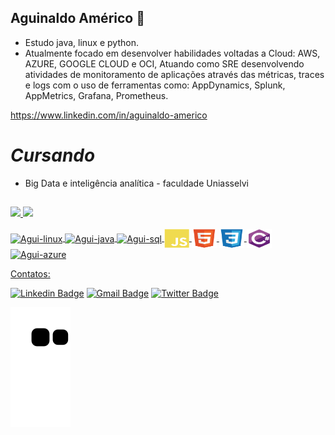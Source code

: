 ## **Aguinaldo Américo** 👋


- Estudo java, linux e python.
- Atualmente focado em desenvolver habilidades voltadas a Cloud: AWS, AZURE, GOOGLE CLOUD e OCI, 
Atuando como SRE desenvolvendo atividades de monitoramento de aplicações através das métricas, traces e logs com o uso de ferramentas como: AppDynamics, Splunk, AppMetrics, Grafana, Prometheus.

https://www.linkedin.com/in/aguinaldo-americo


# *Cursando*
- Big Data e inteligência analítica  - faculdade Uniasselvi



##

<div>
  <a href="https://github.com/aguinaldo1">
  <img height="180em" src="https://github-readme-stats.vercel.app/api?username=aguinaldo1&show_icons=true&theme=gruvbox&include_all_commits=true&count_private=true"/>
  <img height="180em" src="https://github-readme-stats.vercel.app/api/top-langs/?username=aguinaldo1&layout=compact&langs_count=7&theme=gruvbox"/>
</div>
  
  <div style="display: inline_block"><br>
 
  <img align="center" alt="Agui-linux" height="35" width="45" src="https://cdn.jsdelivr.net/gh/devicons/devicon/icons/linux/linux-original.svg">
  <img align="center" alt="Agui-java" height="45" width="55" src="https://cdn.jsdelivr.net/gh/devicons/devicon/icons/java/java-original-wordmark.svg">
  <img align="center" alt="Agui-sql" height="35" width="45" src="https://user-images.githubusercontent.com/49000442/139517363-a561d54c-7993-4b8d-8a1d-742374258cab.png">
  <img align="center" alt="Agui-Js" height="30" width="40" src="https://raw.githubusercontent.com/devicons/devicon/master/icons/javascript/javascript-plain.svg"> 
  <img align="center" alt="Agui-HTML" height="30" width="40" src="https://raw.githubusercontent.com/devicons/devicon/master/icons/html5/html5-original.svg">
  <img align="center" alt="Agui-CSS" height="30" width="40" src="https://raw.githubusercontent.com/devicons/devicon/master/icons/css3/css3-original.svg">
  <img align="center" alt="Agui-Csharp" height="30" width="40" src="https://raw.githubusercontent.com/devicons/devicon/master/icons/csharp/csharp-original.svg">
  <img align="center" alt="Agui-azure" height="25" width="100" src="https://user-images.githubusercontent.com/49000442/139517509-e985785a-3769-450d-995b-189a8f0a0109.png">
 
    
</div>
  
  
   Contatos:
<div>
  
[![Linkedin Badge](https://img.shields.io/badge/-Aguinaldo%20Americo-6633cc?style=flat-square&logo=Linkedin&logoColor=white&link=[https://www.linkedin.com/in/aguinaldo-schell-americo/)](https://www.linkedin.com/in/aguinaldo-schell-americo/](https://www.linkedin.com/in/aguinaldo-americo))
[![Gmail Badge](https://img.shields.io/badge/-aguinaldoamerico2@gmail.com-6633cc?style=flat-square&logo=Gmail&logoColor=white&link=mailto:aguinaldoamerico2@gmail.com)](mailto:aguinaldoamerico2@gmail.com)
[![Twitter Badge](https://img.shields.io/badge/-@aguinaldoamerico-6633cc?style=flat-square&labelColor=6633cc&logo=twitter&logoColor=white&link=https://twitter.com/https://twitter.com/aguinaldo112)](https://twitter.com/https://twitter.com/aguinaldo112)
  
   
   
 
  ![Snake animation](https://github.com/aguinaldo1/aguinaldo1/blob/output/github-contribution-grid-snake.svg)
 
    
  </div>


  
<!--
- 🌱 I’m currently learning ...
- 👯 I’m looking to collaborate on ...
- 🤔 I’m looking for help with ...
- 💬 Ask me about ...

- 😄 Pronouns: ...
- ⚡ Fun fact: ...
-->
